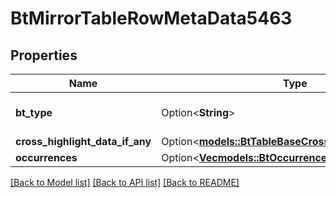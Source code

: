 # BtMirrorTableRowMetaData5463

## Properties

Name | Type | Description | Notes
------------ | ------------- | ------------- | -------------
**bt_type** | Option<**String**> | Type of JSON object. | [optional]
**cross_highlight_data_if_any** | Option<[**models::BtTableBaseCrossHighlightData2609**](BTTableBaseCrossHighlightData-2609.md)> |  | [optional]
**occurrences** | Option<[**Vec<models::BtOccurrence74>**](BTOccurrence-74.md)> |  | [optional]

[[Back to Model list]](../README.md#documentation-for-models) [[Back to API list]](../README.md#documentation-for-api-endpoints) [[Back to README]](../README.md)



